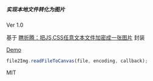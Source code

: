##### 实现本地文件转化为图片
 
Ver 1.0

基于 [瞎折腾：把JS,CSS任意文本文件加密成一张图片](http://www.zhangxinxu.com/wordpress/2017/12/js-css-encrypt-to-image/) 封装

[Demo](https://ryu.space/file2Img/index.html)

```js
file2Img.readFileToCanvas(file, encoding, callback);
```
MIT
